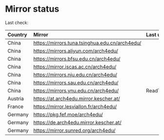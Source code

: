 <script src="./time.js"></script>
# Mirror status
Last check: <script type="text/javascript">localize(1695781400.2095704);</script>

|Country|Mirror|Last update|
|:------|:-----|:----------|
|China|https://mirrors.tuna.tsinghua.edu.cn/arch4edu/|<script type="text/javascript">localize(1695753229);</script>|
|China|https://mirrors.aliyun.com/arch4edu/|<script type="text/javascript">localize(1695753229);</script>|
|China|https://mirrors.bfsu.edu.cn/arch4edu/|<script type="text/javascript">localize(1695623718);</script>|
|China|https://mirror.iscas.ac.cn/arch4edu/|<script type="text/javascript">localize(1695753229);</script>|
|China|https://mirrors.nju.edu.cn/arch4edu/|<script type="text/javascript">localize(1695753229);</script>|
|China|https://mirrors.sau.edu.cn/arch4edu/|<script type="text/javascript">localize(1695753229);</script>|
|China|https://mirrors.ynu.edu.cn/arch4edu/|ReadTimeout|
|Austria|https://at.arch4edu.mirror.kescher.at/|<script type="text/javascript">localize(1695753229);</script>|
|France|https://mirror.lesviallon.fr/arch4edu/|<script type="text/javascript">localize(1695753229);</script>|
|Germany|https://pkg.fef.moe/arch4edu/|<script type="text/javascript">localize(1695753229);</script>|
|Germany|https://de.arch4edu.mirror.kescher.at/|<script type="text/javascript">localize(1695753229);</script>|
|Germany|https://mirror.sunred.org/arch4edu/|<script type="text/javascript">localize(1695753229);</script>|

<script src="./tablefilter/tablefilter.js"></script>
<script src="./table.js"></script>